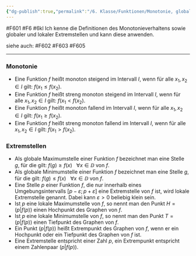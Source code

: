 ```yaml
---
{"dg-publish":true,"permalink":"/6. Klasse/Funktionen/Monotonie, globale und lokale Extremstellen/"}
---
```


#F601 #F6 #6kl
Ich kenne die Definitionen des Monotonieverhaltens sowie globaler und lokaler Extremstellen und kann diese anwenden.

siehe auch: #F602 #F603 #F605
___
### Monotonie
* Eine Funktion $f$ heißt monoton steigend im Intervall $I$, 
  wenn für alle $x_1, x_2 ∈ I$ gilt: $f(x_1\leq f(x_2)$.
* Eine Funktion $f$ heißt streng monoton steigend im Intervall $I$, 
  wenn für alle $x_1, x_2 ∈ I$ gilt: $f(x_1< f(x_2)$.
* Eine Funktion $f$ heißt monoton fallend im Intervall $I$, 
  wenn für alle $x_1, x_2 ∈ I$ gilt: $f(x_1≥ f(x_2)$.
* Eine Funktion $f$ heißt streng monoton fallend im Intervall $I$, 
  wenn für alle $x_1, x_2 ∈ I$ gilt: $f(x_1> f(x_2)$.

### Extremstellen
* Als globale Maximumstelle einer Funktion $f$ bezeichnet man eine Stelle $g$, 
  für die gilt: $f(g) ≥ f(x) \ \ \ ∀x ∈ ⅅ$ von $f$.  
* Als globale Minimumstelle einer Funktion $f$ bezeichnet man eine Stelle $g$, 
  für die gilt: $f(g) ≤ f(x) \ \ \ ∀x ∈ ⅅ$ von $f$.    
* Eine Stelle $p$ einer Funktion $f$, die nur innerhalb eines Umgebungsintervalls $[p - ε ; p + ε]$ eine Extremstelle von $f$ ist, wird lokale Extremstelle genannt. Dabei kann $ε > 0$ beliebig klein sein.
* Ist $p$ eine lokale Maximumstelle von $f$, so nennt man den Punkt $H = (p |f(p))$ einen Hochpunkt des Graphen von $f$.
* Ist $p$ eine lokale Minimumstelle von $f$, so nennt man den Punkt $T = (p|f(p))$ einen Tiefpunkt des Graphen von $f$.
* Ein Punkt $(p|f(p))$ heißt Extrempunkt des Graphen von $f$, wenn er ein Hochpunkt oder ein Tiefpunkt des Graphen von $f$ ist.
* Eine Extremstelle entspricht einer Zahl $p$, 
  ein Extrempunkt entspricht einem Zahlenpaar $(p|f(p))$.